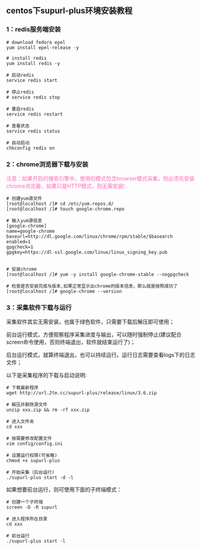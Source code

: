 ## centos下supurl-plus环境安装教程

### 1：redis服务端安装
```
# download fedora epel
yum install epel-release -y

# install redis
yum install redis -y

# 启动redis
service redis start

# 停止redis
# service redis stop

# 重启redis
service redis restart

# 查看状态
service redis status

# 自动启动
chkconfig redis on  
```

### 2：chrome浏览器下载与安装

<font color="Hotpink">
注意：如果开启的搜索引擎中，使用的模式包含browser模式采集，则必须先安装chrome浏览器，如果只是HTTP模式，则无需安装!
</font>

```
# 创建yum源文件
[root@localhost /]# cd /etc/yum.repos.d/
[root@localhost /]# touch google-chrome.repo

# 输入yum源信息
[google-chrome]
name=google-chrome
baseurl=http://dl.google.com/linux/chrome/rpm/stable/$basearch
enabled=1
gpgcheck=1
gpgkey=https://dl-ssl.google.com/linux/linux_signing_key.pub


# 安装chrome
[root@localhost /]# yum -y install google-chrome-stable --nogpgcheck

# 检查是否安装完成与版本,如果正常显示出chrome的版本信息，那么就是按照成功了
[root@localhost /]# google-chrome --version

```


### 3：采集软件下载与运行

采集软件其实无需安装，也属于绿色软件，只需要下载后解压即可使用；

前台运行模式，方便观察程序采集进度与输出，可以随时强制停止(建议配合screen命令使用，否则终端退出，软件就结束运行了)；

后台运行模式，就算终端退出，也可以持续运行。运行日志需要查看logs下的日志文件；

以下是采集程序的下载与启动说明:

```
# 下载最新程序
wget http://url.2te.cc/supurl-plus/release/linux/3.6.zip

# 解压并删除源文件
unzip xxx.zip && rm -rf xxx.zip

# 进入文件夹
cd xxx

# 按需要修改配置文件
vim config/config.ini

# 设置运行权限(可省略)
chmod +x supurl-plus

# 开始采集（后台运行)
./supurl-plus start -d -l

```
如果想要前台运行，则可使用下面的子终端模式：

```
# 创建一个子终端
screen -D -R supurl

# 进入程序所在目录
cd xxx

# 前台运行
./supurl-plus start -l
```